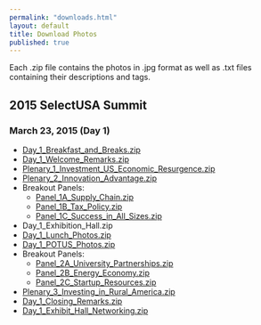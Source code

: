 ```yaml
---
permalink: "downloads.html"
layout: default
title: Download Photos
published: true
---
```


Each .zip file contains the photos in .jpg format as well as .txt files containing their descriptions and tags.

## 2015 SelectUSA Summit

### March 23, 2015 (Day 1)

* [Day_1_Breakfast_and_Breaks.zip](/documents/download/Day_1_Breakfast_and_Breaks.zip)
* [Day_1_Welcome_Remarks.zip](/documents/download/Day_1_Welcome_Remarks.zip)
* [Plenary_1_Investment_US_Economic_Resurgence.zip](/documents/download/Plenary_1_Investment_US_Economic_Resurgence.zip)
* [Plenary_2_Innovation_Advantage.zip](/documents/download/Plenary_2_Innovation_Advantage.zip)
* Breakout Panels:
  * [Panel_1A_Supply_Chain.zip](/documents/download/Panel_1A_Supply_Chain.zip)
  * [Panel_1B_Tax_Policy.zip](/documents/download/Panel_1B_Tax_Policy.zip)
  * [Panel_1C_Success_in_All_Sizes.zip](/documents/download/Panel_1C_Success_in_All_Sizes.zip)
* Day_1_Exhibition_Hall.zip
* [Day_1_Lunch_Photos.zip](/documents/download/Day_1_Lunch_Photos.zip)
* [Day_1_POTUS_Photos.zip](/documents/download/Day_1_POTUS_Photos.zip)
* Breakout Panels:
  * [Panel_2A_University_Partnerships.zip](/documents/download/Panel_2A_University_Partnerships.zip)
  * [Panel_2B_Energy_Economy.zip](/documents/download/Panel_2B_Energy_Economy.zip)
  * [Panel_2C_Startup_Resources.zip](/documents/download/Panel_2C_Startup_Resources.zip)
* [Plenary_3_Investing_in_Rural_America.zip](/documents/download/Plenary_3_Investing_in_Rural_America.zip)
* [Day_1_Closing_Remarks.zip](/documents/download/Day_1_Closing_Remarks.zip)
* [Day_1_Exhibit_Hall_Networking.zip](/documents/download/Day_1_Exhibit_Hall_Networking.zip)
